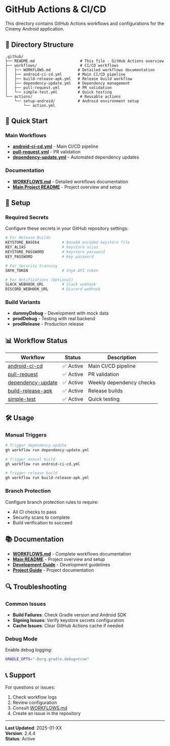 # GitHub Actions & CI/CD

This directory contains GitHub Actions workflows and configurations for the Cinemy Android application.

## 📁 Directory Structure

```
.github/
├── README.md                    # This file - GitHub Actions overview
├── workflows/                   # CI/CD workflows
│   ├── WORKFLOWS.md            # Detailed workflows documentation
│   ├── android-ci-cd.yml       # Main CI/CD pipeline
│   ├── build-release-apk.yml   # Release build workflow
│   ├── dependency-update.yml   # Dependency management
│   ├── pull-request.yml        # PR validation
│   └── simple-test.yml         # Quick testing
└── actions/                     # Reusable actions
    └── setup-android/          # Android environment setup
        └── action.yml
```

## 🚀 Quick Start

### Main Workflows
- **[android-ci-cd.yml](workflows/android-ci-cd.yml)** - Main CI/CD pipeline
- **[pull-request.yml](workflows/pull-request.yml)** - PR validation
- **[dependency-update.yml](workflows/dependency-update.yml)** - Automated dependency updates

### Documentation
- **[WORKFLOWS.md](workflows/WORKFLOWS.md)** - Detailed workflows documentation
- **[Main Project README](../README.md)** - Project overview and setup

## 🔧 Setup

### Required Secrets
Configure these secrets in your GitHub repository settings:

```bash
# For Release Builds
KEYSTORE_BASE64          # Base64 encoded keystore file
KEY_ALIAS                # Keystore alias
KEYSTORE_PASSWORD        # Keystore password
KEY_PASSWORD             # Key password

# For Security Scanning
SNYK_TOKEN               # Snyk API token

# For Notifications (Optional)
SLACK_WEBHOOK_URL        # Slack webhook
DISCORD_WEBHOOK_URL      # Discord webhook
```

### Build Variants
- **dummyDebug** - Development with mock data
- **prodDebug** - Testing with real backend
- **prodRelease** - Production release

## 📊 Workflow Status

| Workflow | Status | Description |
|----------|--------|-------------|
| [android-ci-cd](workflows/android-ci-cd.yml) | ✅ Active | Main CI/CD pipeline |
| [pull-request](workflows/pull-request.yml) | ✅ Active | PR validation |
| [dependency-update](workflows/dependency-update.yml) | ✅ Active | Weekly dependency checks |
| [build-release-apk](workflows/build-release-apk.yml) | ✅ Active | Release builds |
| [simple-test](workflows/simple-test.yml) | ✅ Active | Quick testing |

## 🛠️ Usage

### Manual Triggers
```bash
# Trigger dependency update
gh workflow run dependency-update.yml

# Trigger manual build
gh workflow run android-ci-cd.yml

# Trigger release build
gh workflow run build-release-apk.yml
```

### Branch Protection
Configure branch protection rules to require:
- All CI checks to pass
- Security scans to complete
- Build verification to succeed

## 📚 Documentation

- **[WORKFLOWS.md](workflows/WORKFLOWS.md)** - Complete workflows documentation
- **[Main README](../README.md)** - Project overview and setup
- **[Development Guide](../DEVELOPMENT_GUIDE.md)** - Development guidelines
- **[Project Guide](../PROJECT_GUIDE.md)** - Project documentation

## 🔍 Troubleshooting

### Common Issues
- **Build Failures**: Check Gradle version and Android SDK
- **Signing Issues**: Verify keystore secrets configuration
- **Cache Issues**: Clear GitHub Actions cache if needed

### Debug Mode
Enable debug logging:
```bash
GRADLE_OPTS="-Dorg.gradle.debug=true"
```

## 📞 Support

For questions or issues:
1. Check workflow logs
2. Review configuration
3. Consult [WORKFLOWS.md](workflows/WORKFLOWS.md)
4. Create an issue in the repository

---

**Last Updated**: 2025-01-XX  
**Version**: 2.4.4  
**Status**: Active
